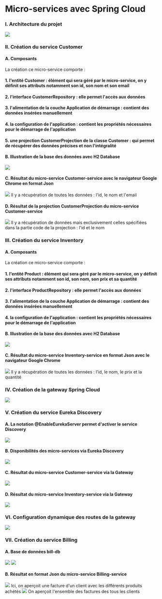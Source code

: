 <h1>Micro-services avec Spring Cloud</h1>

<h3>I. Architecture du projet</h3>
<img src="screens/architectureduprojet.jpg">

<h3>II. Création du service Customer</h3>
     <h4>A. Composants</h4>
          La création ce micro-service comporte :
          <h4>1. l'entité Customer : élément qui sera géré par le micro-service,
          on y définit ses attributs notamment son id, son nom et son email</h4>
          <h4>2. l'interface CustomerRepository : elle permet l'accès aux données</h4>
          <h4>3. l'alimentation de la couche Application de démarrage  : contient des données insérées manuellement</h4>
          <h4>4. la configuration de l'application  : contient les propriétés nécessaires pour le démarrage de l'application</h4>
          <h4>5. une projection CustomerProjection de la classe Customer  : qui permet de récupérer des données précises et non l'intégralité</h4>
     <h4>B. Illustration de la base des données avec H2 Database</h4>
     <img src="screens/customer-db.jpg">
     <h4>C. Résultat du micro-service Customer-service avec le navigateur Google Chrome en format Json</h4>
     <img src="screens/customer-result.jpg">
     Il y a récupération de toutes les données : l'id, le nom et l'email
     <h4>D. Résultat de la projection CustomerProjection du micro-service Customer-service</h4>
     <img src="screens/Customer-projection.jpg">
     Il y a récupération de données mais exclusivement celles spécifiées dans la partie code de la projection : l'id et le nom

<h3>III. Création du service Inventory</h3>
     <h4>A. Composants</h4>
          La création ce micro-service comporte :
          <h4>1. l'entité Product : élément qui sera géré par le micro-service,
          on y définit ses attributs notamment son id, son nom, son prix et sa quantité</h4>
          <h4>2. l'interface ProductRepository : elle permet l'accès aux données</h4>
          <h4>3. l'alimentation de la couche Application de démarrage  : contient des données insérées manuellement</h4>
          <h4>4. la configuration de l'application  : contient les propriétés nécessaires pour le démarrage de l'application</h4>
     <h4>B. Illustration de la base des données avec H2 Database</h4>
     <img src="screens/product-db.jpg">
     <h4>C. Résultat du micro-service Inventory-service en format Json avec le navigateur Google Chrome</h4>
     <img src="screens/product-result.jpg">
     Il y a récupération de toutes les données : l'id, le nom, le prix et la quantité


<h3>IV. Création de la gateway Spring Cloud</h3>
     <img src="screens/gateway.jpg">


<h3>V. Création du service Eureka Discovery</h3>
     <h4>A. La notation @EnableEurekaServer permet d'activer le service Discovery</h4>
     <img src="screens/eureka.jpg">
     <h4>B. Disponibilités des micro-services via Eureka Discovery</h4>
     <img src="screens/discovery.jpg">
     <h4>C. Résultat du micro-service Customer-service via la Gateway</h4>
     <img src="screens/customer-gateway.jpg">
     <h4>D. Résultat du micro-service Inventory-service via la Gateway</h4>
     <img src="screens/inventory-gateway.jpg">

<h3>VI. Configuration dynamique des routes de la gateway</h3>
     <img src="screens/gateway-configuration.jpg">

<h3>VII. Création du service Billing</h3>
     <h4>A. Base de données bill-db</h4>
     <img src="screens/billdb1.jpg">
     <img src="screens/billdb2.jpg">
     <h4>B. Résultat en format Json du micro-service Billing-service</h4>
     <img src="screens/customerBill.jpg">
     Ici, on aperçoit une facture d'un client avec les différents produits achétés
     <img src="screens/billSet.jpg">
     On aperçoit l'ensemble des factures des tous les clients


